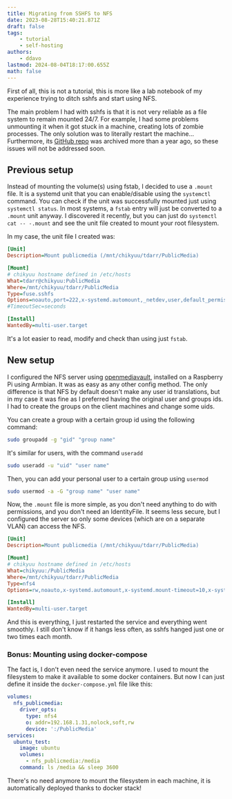 ```yaml
---
title: Migrating from SSHFS to NFS
date: 2023-08-28T15:40:21.871Z
draft: false
tags:
    - tutorial
    - self-hosting
authors:
    - ddavo
lastmod: 2024-08-04T18:17:00.655Z
math: false
---
```


First of all, this is not a tutorial, this is more like a lab notebook of my experience trying to ditch sshfs and start using NFS.

The main problem I had with sshfs is that it is not very reliable as a file system to remain mounted 24/7. For example, I had some problems unmounting it when it got stuck in a machine, creating lots of zombie processes. The only solution was to literally restart the machine... Furthermore, its [GitHub repo](https://github.com/libfuse/sshfs) was archived more than a year ago, so these issues will not be addressed soon.

## Previous setup

Instead of mounting the volume(s) using fstab, I decided to use a `.mount` file. It is a systemd unit that you can enable/disable using the `systemctl` command. You can check if the unit was successfully mounted just using `systemctl status`. In most systems, a `fstab` entry will just be converted to a `.mount` unit anyway. I discovered it recently, but you can just do `systemctl cat -- -.mount` and see the unit file created to mount your root filesystem.

In my case, the unit file I created was:
```ini
[Unit]
Description=Mount publicmedia (/mnt/chikyuu/tdarr/PublicMedia)

[Mount]
# chikyuu hostname defined in /etc/hosts
What=tdarr@chikyuu:PublicMedia
Where=/mnt/chikyuu/tdarr/PublicMedia
Type=fuse.sshfs
Options=noauto,port=222,x-systemd.automount,_netdev,user,default_permissions,allow>
#TimeoutSec=seconds

[Install]
WantedBy=multi-user.target
```

It's a lot easier to read, modify and check than using just `fstab`.

## New setup

I configured the NFS server using [openmediavault](https://www.openmediavault.org/), installed on a Raspberry Pi using Armbian. It was as easy as any other config method. The only difference is that NFS by default doesn't make any user id translations, but in my case it was fine as I preferred having the original user and groups ids. I had to create the groups on the client machines and change some uids.

You can create a group with a certain group id using the following command:
```bash
sudo groupadd -g "gid" "group name"
```

It's similar for users, with the command `useradd`
```bash
sudo useradd -u "uid" "user name"
```

Then, you can add your personal user to a certain group using `usermod`

```bash
sudo usermod -a -G "group name" "user name"
```

Now, the `.mount` file is more simple, as you don't need anything to do with permissions, and you don't need an IdentityFile. It seems less secure, but I configured the server so only some devices (which are on a separate VLAN) can access the NFS.

```ini
[Unit]
Description=Mount publicmedia (/mnt/chikyuu/tdarr/PublicMedia)

[Mount]
# chikyuu hostname defined in /etc/hosts
What=chikyuu:/PublicMedia
Where=/mnt/chikyuu/tdarr/PublicMedia
Type=nfs4
Options=rw,noauto,x-systemd.automount,x-systemd.mount-timeout=10,x-systemd.idle-timeout=1hour

[Install]
WantedBy=multi-user.target
```

And this is everything, I just restarted the service and everything went smoothly. I still don't know if it hangs less often, as sshfs hanged just one or two times each month.

### Bonus: Mounting using docker-compose

The fact is, I don't even need the service anymore. I used to mount the filesystem to make it available to some docker containers. But now I can just define it inside the `docker-compose.yml` file like this:

```yml
volumes:
  nfs_publicmedia:
    driver_opts:
      type: nfs4
      o: addr=192.168.1.31,nolock,soft,rw
      device: ':/PublicMedia'
services:
  ubuntu_test:
    image: ubuntu
    volumes:
      - nfs_publicmedia:/media
    command: ls /media && sleep 3600
```

There's no need anymore to mount the filesystem in each machine, it is automatically deployed thanks to docker stack!